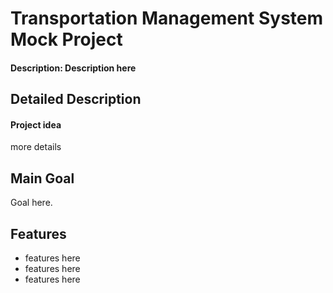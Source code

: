 # Transportation Management System Mock Project 

#### Description: Description here

## Detailed Description
 
#### Project idea

more details 

## Main Goal

Goal here. 


## Features   
  
- features here  
- features here
- features here
